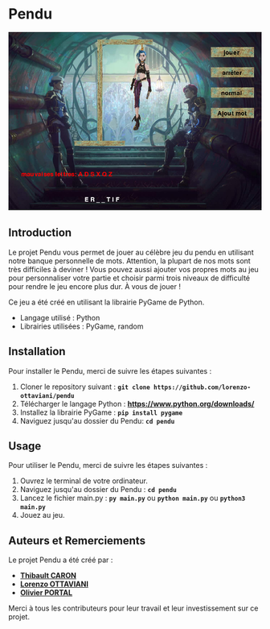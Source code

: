 # Pendu

<img src="./image/vue_jeu.png" alt="Aperçu d'une partie en cours.">

## **Introduction**

Le projet Pendu vous permet de jouer au célèbre jeu du pendu en utilisant 
notre banque personnelle de mots. Attention, la plupart de nos mots sont très
difficiles à deviner ! Vous pouvez aussi ajouter vos propres mots au jeu pour
personnaliser votre partie et choisir parmi trois niveaux de difficulté
pour rendre le jeu encore plus dur. À vous de jouer !

Ce jeu a été créé en utilisant la librairie PyGame de Python.

- Langage utilisé : Python
- Librairies utilisées : PyGame, random

## **Installation**

Pour installer le Pendu, merci de suivre les étapes suivantes :

1. Cloner le repository suivant : **`git clone https://github.com/lorenzo-ottaviani/pendu`**
2. Télécharger le langage Python : **https://www.python.org/downloads/**
3. Installez la librairie PyGame : **`pip install pygame`**
4. Naviguez jusqu'au dossier du Pendu: **`cd pendu`**


## **Usage**

Pour utiliser le Pendu, merci de suivre les étapes suivantes :

1. Ouvrez le terminal de votre ordinateur.
2. Naviguez jusqu'au dossier du Pendu : **`cd pendu`**
3. Lancez le fichier main.py : **`py main.py`** ou **`python main.py`** ou **`python3 main.py`**
4. Jouez au jeu.

## **Auteurs et Remerciements**

Le projet Pendu a été créé par :

- **[Thibault CARON](https://github.com/thibault-caron)**
- **[Lorenzo OTTAVIANI](https://github.com/lorenzo-ottaviani)**
- **[Olivier PORTAL](https://github.com/olivier-portal)**

Merci à tous les contributeurs pour leur travail et leur investissement sur ce projet.
